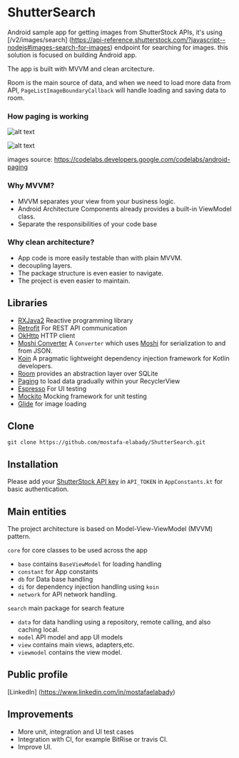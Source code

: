 # ShutterSearch
Android sample app for getting images from ShutterStock APIs, it's using [/v2/images/search] (https://api-reference.shutterstock.com/?javascript--nodejs#images-search-for-images) endpoint for searching for images.
this solution is focused on building Android app.

The app is built with MVVM and clean arcitecture.


Room is the main source of data, and when we need to load more data from API, ```PageListImageBoundaryCallback``` will handle loading and saving data to room.

 ### How paging is working ###
![alt text](https://codelabs.developers.google.com/codelabs/android-paging/img/511a702ae4af43cd.png)


![alt text](https://codelabs.developers.google.com/codelabs/android-paging/img/e6a52e528d1c22db.gif)

images source: https://codelabs.developers.google.com/codelabs/android-paging



### Why MVVM? ###

- MVVM separates your view from your business logic.
- Android Architecture Components already provides a built-in ViewModel class.
- Separate the responsibilities of your code base


### Why clean architecture? ###

- App code is more easily testable than with plain MVVM.
- decoupling layers.
- The package structure is even easier to navigate.
- The project is even easier to maintain.

## Libraries ##
- [RXJava2](https://github.com/ReactiveX/RxJava) Reactive programming library 
- [Retrofit](https://square.github.io/retrofit) For REST API communication
- [OkHttp](https://square.github.io/okhttp) HTTP client
- [Moshi Converter](https://github.com/square/retrofit/tree/master/retrofit-converters/moshi) A `Converter` which uses [Moshi](https://github.com/square/moshi) for serialization to and from JSON.
- [Koin](https://github.com/InsertKoinIO/koin) A pragmatic lightweight dependency injection framework for Kotlin developers.
- [Room](https://developer.android.com/jetpack/androidx/releases/room)  provides an abstraction layer over SQLite
- [Paging](https://developer.android.com/topic/libraries/architecture/paging.html) to load data gradually within your  RecyclerView
- [Espresso](https://developer.android.com/training/testing/espresso) For UI testing
- [Mockito](https://site.mockito.org/) Mocking framework for unit testing
- [Glide](https://github.com/bumptech/glide) for image loading


## Clone ##
```git clone https://github.com/mostafa-elabady/ShutterSearch.git```

## Installation ##

Please add your [ShutterStock API key](https://developers.shutterstock.com) in ```API_TOKEN``` in ```AppConstants.kt``` for basic authentication.

## Main entities ##

The project architecture is based on Model-View-ViewModel (MVVM) pattern.

`core` for core classes to be used across the app
- `base` contains ```BaseViewModel``` for loading handling
- `constant` for App constants
- `db` for Data base handling
- `di` for dependency injection handling using `koin`
- `network` for API network handling.

`search` main package for search feature
- `data` for data handling using a repository, remote calling, and also caching local.
- `model` API model and app UI models
- `view` contains main views, adapters,etc.
- `viewmodel` contains the view model.


## Public profile ##
[LinkedIn] (https://www.linkedin.com/in/mostafaelabady)



## Improvements ##

- More unit, integration and UI test cases
- Integration with CI, for example BitRise or travis CI.
- Improve UI.



